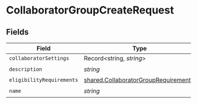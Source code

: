 # CollaboratorGroupCreateRequest


## Fields

| Field                                                                                               | Type                                                                                                | Required                                                                                            | Description                                                                                         |
| --------------------------------------------------------------------------------------------------- | --------------------------------------------------------------------------------------------------- | --------------------------------------------------------------------------------------------------- | --------------------------------------------------------------------------------------------------- |
| `collaboratorSettings`                                                                              | Record<string, *string*>                                                                            | :heavy_minus_sign:                                                                                  | N/A                                                                                                 |
| `description`                                                                                       | *string*                                                                                            | :heavy_check_mark:                                                                                  | N/A                                                                                                 |
| `eligibilityRequirements`                                                                           | [shared.CollaboratorGroupRequirement](../../../sdk/models/shared/collaboratorgrouprequirement.md)[] | :heavy_minus_sign:                                                                                  | N/A                                                                                                 |
| `name`                                                                                              | *string*                                                                                            | :heavy_check_mark:                                                                                  | N/A                                                                                                 |